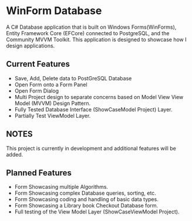 # WinForm Database

A C# Database application that is built on Windows Forms(WinForms), Entity Framework Core (EFCore) connected to PostgreSQL, and the Community MVVM Toolkit. This application is designed to showcase how I design applications.

## Current Features
- Save, Add, Delete data to PostGreSQL Database
- Open Form onto a Form Panel
- Open Form Dialog
- Multi Project design to separate concerns based on Model View View Model (MVVM) Design Pattern.
- Fully Tested Database Interface (ShowCaseModel Project) Layer.
- Partially Test ViewModel Layer.


## NOTES
This project is currently in development and additional features will be added.

## Planned Features
- Form Showcasing multiple Algorithms.
- Form Showcasing complex Database queries, sorting, etc.
- Form Showcasing coding and handling of basic data types.
- Form Showcasing a Library book Checkout Database form.
- Full testing of the View Model Layer (ShowCaseViewModel Project).
